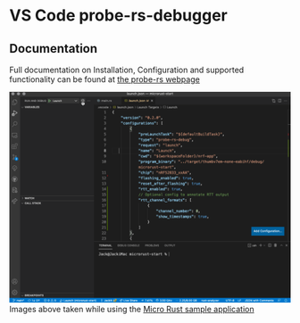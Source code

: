 # VS Code probe-rs-debugger

## Documentation
Full documentation on Installation, Configuration and supported functionality can be found at [the probe-rs webpage](https://probe.rs/docs/tools/vscode/)

![probe-rs-debugger](images/probe-rs-debugger.gif)  
Images above taken while using the [Micro Rust sample application](https://github.com/titanclass/microrust-start)